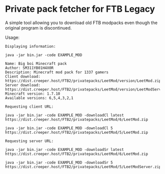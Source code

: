 # Private pack fetcher for FTB Legacy
A simple tool allowing you to download old FTB modpacks even though the original program is discontinued.

Usage: 
```
Displaying information:

java -jar bin.jar -code EXAMPLE_MOD

Name: Big boi Minecraft pack
Author: SM311YB01H4X0R
Description: Minecraft mod pack for 1337 gamers
Client download: https://dist.creeper.host/FTB2/privatepacks/LeetMod/version/LeetMod.zip
Server download: https://dist.creeper.host/FTB2/privatepacks/LeetMod/version/LeetModServer.zip
Minecraft version: 1.7.10
Available versions: 6,5,4,3,2,1
```
```
Requesting client URL:

java -jar bin.jar -code EXAMPLE_MOD -downloadCl latest
https://dist.creeper.host/FTB2/privatepacks/LeetMod/6/LeetMod.zip

java -jar bin.jar -code EXAMPLE_MOD -downloadCl 5
https://dist.creeper.host/FTB2/privatepacks/LeetMod/5/LeetMod.zip
```
```
Requesting server URL:

java -jar bin.jar -code EXAMPLE_MOD -downloadSr latest
https://dist.creeper.host/FTB2/privatepacks/LeetMod/6/LeetMod.zip

java -jar bin.jar -code EXAMPLE_MOD -downloadSr 5
https://dist.creeper.host/FTB2/privatepacks/LeetMod/5/LeetModServer.zip
```
